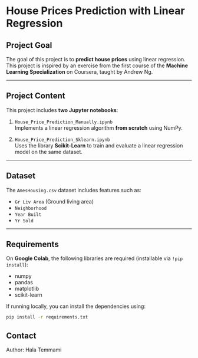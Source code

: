 #  House Prices Prediction with Linear Regression

##  Project Goal

The goal of this project is to **predict house prices** using linear regression. 
This project is inspired by an exercise from the first course of the **Machine Learning Specialization** on Coursera, taught by Andrew Ng.

---

##  Project Content

This project includes **two Jupyter notebooks**:

1. `House_Price_Prediction_Manually.ipynb`  
   Implements a linear regression algorithm **from scratch** using NumPy.

2. `House_Price_Prediction_Sklearn.ipynb`  
   Uses the library **Scikit-Learn** to train and evaluate a linear regression model on the same dataset.

---

##  Dataset

The `AmesHousing.csv` dataset includes features such as:

- `Gr Liv Area` (Ground living area)
- `Neighborhood`
- `Year Built`
- `Yr Sold`

---

##  Requirements

On **Google Colab**, the following libraries are required (installable via `!pip install`):

- numpy  
- pandas  
- matplotlib  
- scikit-learn  

If running locally, you can install the dependencies using:

```bash
pip install -r requirements.txt
```

## Contact

Author: Hala Temmami
